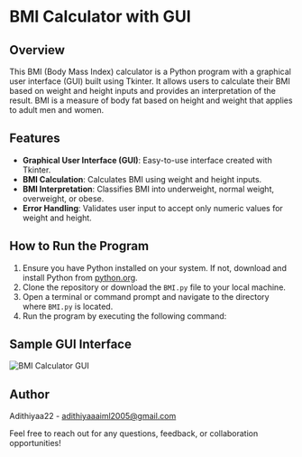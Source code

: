 # BMI Calculator with GUI

## Overview
This BMI (Body Mass Index) calculator is a Python program with a graphical user interface (GUI) built using Tkinter. It allows users to calculate their BMI based on weight and height inputs and provides an interpretation of the result. BMI is a measure of body fat based on height and weight that applies to adult men and women.

## Features
- **Graphical User Interface (GUI)**: Easy-to-use interface created with Tkinter.
- **BMI Calculation**: Calculates BMI using weight and height inputs.
- **BMI Interpretation**: Classifies BMI into underweight, normal weight, overweight, or obese.
- **Error Handling**: Validates user input to accept only numeric values for weight and height.

## How to Run the Program
1. Ensure you have Python installed on your system. If not, download and install Python from [python.org](https://www.python.org/).
2. Clone the repository or download the `BMI.py` file to your local machine.
3. Open a terminal or command prompt and navigate to the directory where `BMI.py` is located.
4. Run the program by executing the following command:

## Sample GUI Interface
![BMI Calculator GUI](gui_screenshot.png)

## Author
Adithiyaa22 - adithiyaaaiml2005@gmail.com 

Feel free to reach out for any questions, feedback, or collaboration opportunities!
